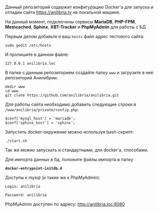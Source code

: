 Данный репозиторий содержит конфигурацию Docker'a
для запуска и отладки сайта https://anilibria.tv на локальной машине.

На данный момент, подключены сервисы **MariaDB**, **PHP-FPM**,
**Memcached**, **Sphinx**, **XBT-Tracker** и **PhpMyAdmin** для работы с БД


Первым делом добавьте в ваш `hosts` файл адрес тестового сайта:

    sudo gedit /etc/hosts
    
И пропишите в данном файле:
    
    127.0.0.1 anilibria.loc

В папке с данным репозиторием создайте папку `www`
и загрузите в неё репозиторий Анилибрии:

    mkdir www
    cd www
    git clone https://github.com/anilibria/anilibria.git

Для работы сайта необходимо добавить следующие строки в `/www/anilibria/private/config.php`:

    $conf['mysql_host'] = 'mariadb';
    $conf['sphinx_host'] = 'sphinx';
    

Запустить docker-окружение можно используя bash-скрипт:

`./start.sh`

Так же можно запускать и стандартными, для docker'a, способами.

Для импорта данных в бд, положите файлы импорта в папку

**`docker-entrypoint-initdb.d`**

Доступы к mysql (и такие же к PhpMyAdmin):

`Login: anilibria`

`Password: anilibria`
    
PhpMyAdmin доступен по адресу: http://anilibria.loc:8080